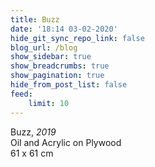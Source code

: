 ```yaml
---
title: Buzz
date: '18:14 03-02-2020'
hide_git_sync_repo_link: false
blog_url: /blog
show_sidebar: true
show_breadcrumbs: true
show_pagination: true
hide_from_post_list: false
feed:
    limit: 10
---
```



Buzz, _2019_  
Oil and Acrylic on Plywood  
61 x 61 cm
